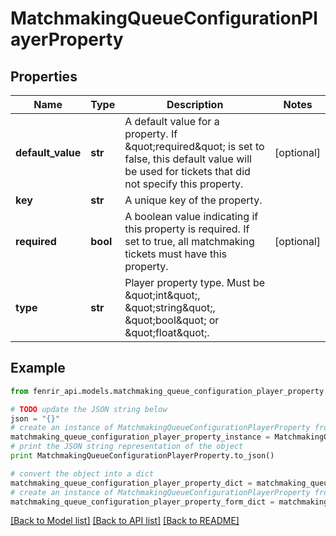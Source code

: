 # MatchmakingQueueConfigurationPlayerProperty


## Properties

Name | Type | Description | Notes
------------ | ------------- | ------------- | -------------
**default_value** | **str** | A default value for a property. If \&quot;required\&quot; is set to false, this default value will be used for tickets that did not specify this property. | [optional] 
**key** | **str** | A unique key of the property. | 
**required** | **bool** | A boolean value indicating if this property is required. If set to true, all matchmaking tickets must have this property. | [optional] 
**type** | **str** | Player property type. Must be \&quot;int\&quot;, \&quot;string\&quot;, \&quot;bool\&quot; or \&quot;float\&quot;. | 

## Example

```python
from fenrir_api.models.matchmaking_queue_configuration_player_property import MatchmakingQueueConfigurationPlayerProperty

# TODO update the JSON string below
json = "{}"
# create an instance of MatchmakingQueueConfigurationPlayerProperty from a JSON string
matchmaking_queue_configuration_player_property_instance = MatchmakingQueueConfigurationPlayerProperty.from_json(json)
# print the JSON string representation of the object
print MatchmakingQueueConfigurationPlayerProperty.to_json()

# convert the object into a dict
matchmaking_queue_configuration_player_property_dict = matchmaking_queue_configuration_player_property_instance.to_dict()
# create an instance of MatchmakingQueueConfigurationPlayerProperty from a dict
matchmaking_queue_configuration_player_property_form_dict = matchmaking_queue_configuration_player_property.from_dict(matchmaking_queue_configuration_player_property_dict)
```
[[Back to Model list]](../README.md#documentation-for-models) [[Back to API list]](../README.md#documentation-for-api-endpoints) [[Back to README]](../README.md)


